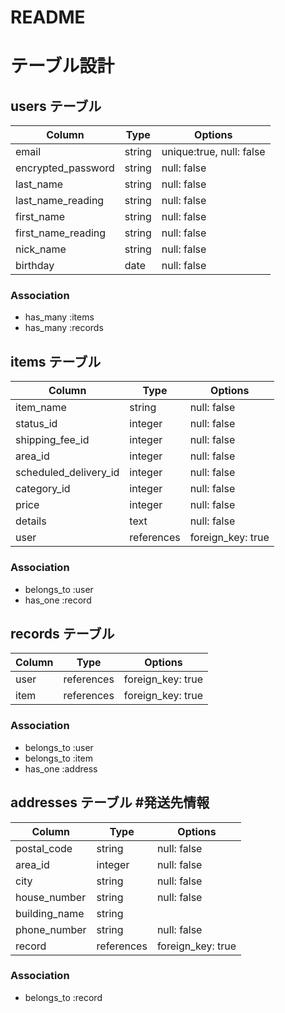 # README

# テーブル設計

## users テーブル

| Column              | Type    | Options                  |
| ------------------- | ------- | ------------------------ |
| email               | string  | unique:true, null: false |
| encrypted_password  | string  | null: false              |
| last_name           | string  | null: false              | #苗字
| last_name_reading   | string  | null: false              | #苗字ヨミガナ 
| first_name          | string  | null: false              | #名前
| first_name_reading  | string  | null: false              | #名前ヨミガナ
| nick_name           | string  | null: false              | #ニックネーム
| birthday            | date    | null: false              | #生年月日

### Association

- has_many :items
- has_many :records

## items テーブル

| Column                | Type          | Options           |
| --------------------- | ------------- | ----------------- |
| item_name             | string        | null: false       |
| status_id             | integer       | null: false       |#商品の状態
| shipping_fee_id       | integer       | null: false       |#配送料の負担
| area_id               | integer       | null: false       |#発送元の地域
| scheduled_delivery_id | integer       | null: false       |#発送までの日数
| category_id           | integer       | null: false       |#カテゴリー
| price                 | integer       | null: false       |
| details               | text          | null: false       | #詳細
| user                  | references    | foreign_key: true |

### Association

- belongs_to :user
- has_one :record

## records テーブル

| Column     | Type       | Options           |
| ---------- | ---------- | ----------------- |
| user       | references | foreign_key: true |
| item       | references | foreign_key: true |
### Association

- belongs_to :user
- belongs_to :item
- has_one :address

## addresses テーブル  #発送先情報

| Column        | Type       | Options           |
| ------------- | ---------- | ----------------- |
| postal_code   | string     | null: false       | #郵便番号
| area_id       | integer    | null: false       | #都道府県
| city          | string     | null: false       | #市町村
| house_number  | string     | null: false       | #丁目、番地、号
| building_name | string     |                   | #建物名
| phone_number  | string     | null: false       | #電話番号
| record        | references | foreign_key: true |

### Association

- belongs_to :record
